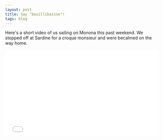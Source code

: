 ```yaml
---
layout: post
title: Say "bouillibaisse"!
tags: blog
---
```


Here's a short video of us sailing on Monona this past weekend. We stopped off at Sardine for a croque monsieur and were becalmed on the way home.

<iframe src="//player.vimeo.com/video/103677498"
    width="500"
    height="281"
    frameborder="0"
    class="pure-image"
    webkitallowfullscreen
    mozallowfullscreen
    allowfullscreen>
</iframe>
